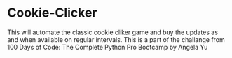 # Cookie-Clicker
This will automate the classic cookie cliker game and buy the updates as and when available on regular intervals. This is a part of the challange from 100 Days of Code: The Complete Python Pro Bootcamp by Angela Yu
